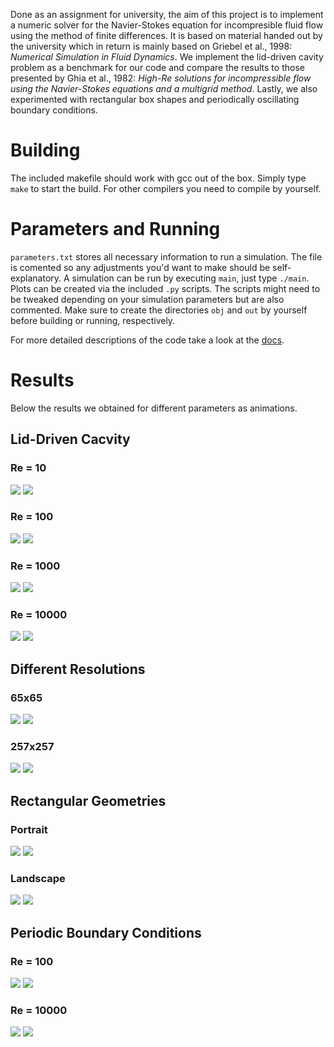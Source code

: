 Done as an assignment for university, the aim of this project is to implement a numeric solver for the Navier-Stokes equation for incompresible fluid flow using the method of finite differences. It is based on material handed out by the university which in return is mainly based on Griebel et al., 1998: *Numerical Simulation in Fluid Dynamics*. We implement the lid-driven cavity problem as a benchmark for our code and compare the results to those presented by Ghia et al., 1982: *High-Re solutions for incompressible flow using the Navier-Stokes equations and a multigrid method*. Lastly, we also experimented with rectangular box shapes and periodically oscillating boundary conditions.

# Building

The included makefile should work with gcc out of the box. Simply type `make` to start the build. For other compilers you need to compile by yourself.

# Parameters and Running

`parameters.txt` stores all necessary information to run a simulation. The file is comented so any adjustments you'd want to make should be self-explanatory. A simulation can be run by executing `main`, just type `./main`. Plots can be created via the included `.py` scripts. The scripts might need to be tweaked depending on your simulation parameters but are also commented. Make sure to create the directories `obj` and `out` by yourself before building or running, respectively.

For more detailed descriptions of the code take a look at the [docs](https://captainproton42.github.io/NavierStokes/).

# Results

Below the results we obtained for different parameters as animations.

## Lid-Driven Cacvity

### Re = 10

![](../media/media/flow_10.gif)
![](../media/media/pressure_10.gif)

### Re = 100

![](../media/media/flow_100.gif)
![](../media/media/pressure_100.gif)

### Re = 1000

![](../media/media/flow_1000.gif)
![](../media/media/pressure_1000.gif)

### Re = 10000

![](../media/media/flow_10000.gif)
![](../media/media/pressure_10000.gif)

## Different Resolutions

### 65x65

![](../media/media/flow_10000_x65.gif)
![](../media/media/pressure_10000_x65.gif)

### 257x257

![](../media/media/flow_10000_x257.gif)
![](../media/media/pressure_10000_x257.gif)

## Rectangular Geometries

### Portrait

![](../media/media/flow_10000_portrait.gif)
![](../media/media/pressure_10000_portrait.gif)

### Landscape

![](../media/media/flow_10000_landscape.gif)
![](../media/media/pressure_10000_landscape.gif)

## Periodic Boundary Conditions

### Re = 100

![](../media/media/flow_100_f1.gif)
![](../media/media/pressure_100_f1.gif)

### Re = 10000

![](../media/media/flow_10000_f1.gif)
![](../media/media/pressure_10000_f1.gif)
